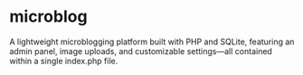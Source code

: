 # microblog
A lightweight microblogging platform built with PHP and SQLite, featuring an admin panel, image uploads, and customizable settings—all contained within a single index.php file.
